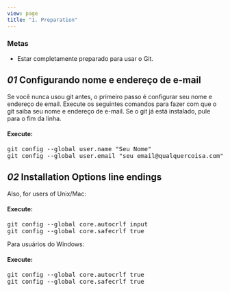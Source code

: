 ```yaml
---
view: page
title: "1. Preparation"
---
```


<h3>Metas</h3>

<ul><li>Estar completamente preparado para usar o Git.</li></ul>

<h2><em>01</em> Configurando nome e endereço de e-mail</h2>

<p>Se você nunca usou git antes, o primeiro passo é configurar seu nome e endereço de email. Execute os seguintes comandos para fazer com que o git saiba seu nome e endereço de e-mail. Se o git já está instalado, pule para o fim da linha.</p>

<h4 class="h4-pre">Execute:</h4>

<pre class="instructions">git config --global user.name "Seu Nome"
git config --global user.email "seu_email@qualquercoisa.com"</pre>

<h2><em>02</em> Installation Options line endings</h2>

<p>Also, for users of Unix/Mac:</p>

<h4 class="h4-pre">Execute:</h4>

<pre class="instructions">git config --global core.autocrlf input
git config --global core.safecrlf true</pre>

<p>Para usuários do Windows:</p>

<h4 class="h4-pre">Execute:</h4>

<pre class="instructions">git config --global core.autocrlf true
git config --global core.safecrlf true</pre>
